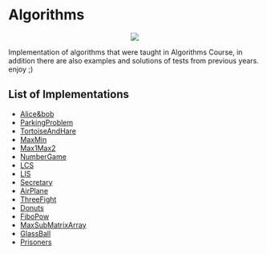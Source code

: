 # Algorithms

<p align="center"><img src="https://www.worldofitech.com/wp-content/uploads/2020/11/Java-Algorithms.png"></p>

Implementation of algorithms that were taught in Algorithms Course, 
in addition there are also examples and solutions of tests from previous years. enjoy ;)


## List of Implementations

- [Alice&bob](src/_01_GameAliseAndBob)
- [ParkingProblem](src/_02_ParkingProblem)
- [TortoiseAndHare](src/_03_TortoiseAndHare)
- [MaxMin](src/_04_MaxMin)
- [Max1Max2](src/05_Max1Max2)
- [NumberGame](src/_06_NumberGame)
- [LCS](src/_07_LCS)
- [LIS](src/_08_LIS)
- [Secretary](src/_09_Secretary)
- [AirPlane](src/_10_AirPlane)
- [ThreeFight](src/_11_ThreeFight)
- [Donuts](src/_12_Donuts)
- [FiboPow](src/_13_FiboPow)
- [MaxSubMatrixArray](src/_14_MaxSubMatrixArray)
- [GlassBall](src/_15_GlassBall)
- [Prisoners](src/_16_Prisoners)
